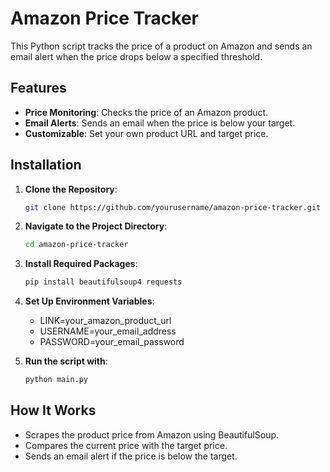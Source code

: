 # Amazon Price Tracker

This Python script tracks the price of a product on Amazon and sends an email alert when the price drops below a specified threshold.

## Features

- **Price Monitoring**: Checks the price of an Amazon product.
- **Email Alerts**: Sends an email when the price is below your target.
- **Customizable**: Set your own product URL and target price.

## Installation

1. **Clone the Repository**:

   ```bash
   git clone https://github.com/yourusername/amazon-price-tracker.git
2. **Navigate to the Project Directory**:
   ```bash
   cd amazon-price-tracker
3. **Install Required Packages**:
   ```bash
   pip install beautifulsoup4 requests
4. **Set Up Environment Variables**:
   - LINK=your_amazon_product_url
   - USERNAME=your_email_address
   - PASSWORD=your_email_password
5. **Run the script with**:
   ```bash
   python main.py

## How It Works
- Scrapes the product price from Amazon using BeautifulSoup.
- Compares the current price with the target price.
- Sends an email alert if the price is below the target.


